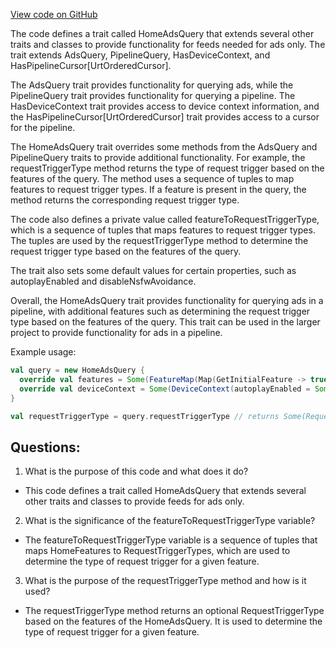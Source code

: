 [View code on GitHub](https://github.com/misbahsy/the-algorithm/home-mixer/server/src/main/scala/com/twitter/home_mixer/model/HomeAdsQuery.scala)

The code defines a trait called HomeAdsQuery that extends several other traits and classes to provide functionality for feeds needed for ads only. The trait extends AdsQuery, PipelineQuery, HasDeviceContext, and HasPipelineCursor[UrtOrderedCursor]. 

The AdsQuery trait provides functionality for querying ads, while the PipelineQuery trait provides functionality for querying a pipeline. The HasDeviceContext trait provides access to device context information, and the HasPipelineCursor[UrtOrderedCursor] trait provides access to a cursor for the pipeline.

The HomeAdsQuery trait overrides some methods from the AdsQuery and PipelineQuery traits to provide additional functionality. For example, the requestTriggerType method returns the type of request trigger based on the features of the query. The method uses a sequence of tuples to map features to request trigger types. If a feature is present in the query, the method returns the corresponding request trigger type. 

The code also defines a private value called featureToRequestTriggerType, which is a sequence of tuples that maps features to request trigger types. The tuples are used by the requestTriggerType method to determine the request trigger type based on the features of the query.

The trait also sets some default values for certain properties, such as autoplayEnabled and disableNsfwAvoidance. 

Overall, the HomeAdsQuery trait provides functionality for querying ads in a pipeline, with additional features such as determining the request trigger type based on the features of the query. This trait can be used in the larger project to provide functionality for ads in a pipeline. 

Example usage:

```scala
val query = new HomeAdsQuery {
  override val features = Some(FeatureMap(Map(GetInitialFeature -> true)))
  override val deviceContext = Some(DeviceContext(autoplayEnabled = Some(true)))
}

val requestTriggerType = query.requestTriggerType // returns Some(RequestTriggerType.Initial)
```
## Questions: 
 1. What is the purpose of this code and what does it do?
- This code defines a trait called HomeAdsQuery that extends several other traits and classes to provide feeds for ads only.

2. What is the significance of the featureToRequestTriggerType variable?
- The featureToRequestTriggerType variable is a sequence of tuples that maps HomeFeatures to RequestTriggerTypes, which are used to determine the type of request trigger for a given feature.

3. What is the purpose of the requestTriggerType method and how is it used?
- The requestTriggerType method returns an optional RequestTriggerType based on the features of the HomeAdsQuery. It is used to determine the type of request trigger for a given feature.